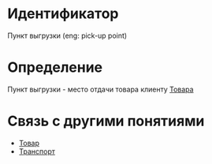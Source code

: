 # Идентификатор

Пункт выгрузки (eng: pick-up point)

# Определение

Пункт выгрузки - место отдачи товара клиенту [Товара](product.md)

# Связь с другими понятиями
- [Товар](product.md)
- [Транспорт](transport.md)